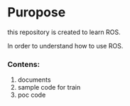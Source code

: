 # Puropose

this repository is created to learn ROS.

In order to understand how to use ROS.


### Contens:

1. documents
2. sample code for train
3. poc code

